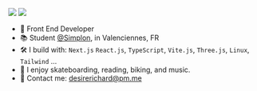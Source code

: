 [<img src="https://img.shields.io/badge/github-%2312100E.svg?&style=for-the-badge&logo=github&logoColor=white&color=yellow" />](https://github.com/desirerichard)
[<img src="https://img.shields.io/badge/linkedin-%230077B5.svg?&style=for-the-badge&logo=linkedin&logoColor=white&color=yellow" />](https://www.linkedin.com/in/desirerichard/)

- 📇 Front End Developer
- 📚 Student [@Simplon](https://hautsdefrance.simplon.co/), in Valenciennes, FR
- 🛠 I build with: `Next.js` `React.js`, `TypeScript`, `Vite.js`, `Three.js`,  `Linux`, `Tailwind` ...
- 🌲 I enjoy skateboarding, reading, biking, and music.
- 📧 Contact me: desirerichard@pm.me
